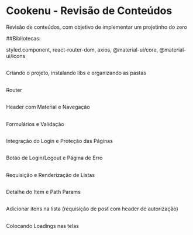 # Cookenu - Revisão de Conteúdos
Revisão de conteúdos, com objetivo de implementar  um projetinho do zero

##Bibliotecas:

styled.component, react-router-dom, axios, @material-ui/core, @material-ui/icons

##
Criando o projeto, instalando libs e organizando as pastas
##
Router
## 
Header com Material e Navegação
## 
 Formulários e Validação
## 
Integração do Login e Proteção das Páginas
## 
 Botão de Login/Logout e Página de Erro
## 
Requisição e Renderização de Listas
## 
Detalhe do Item e Path Params
## 
 Adicionar itens na lista (requisição de post com header de autorização)
##
 Colocando Loadings nas telas



